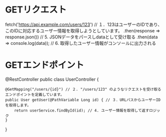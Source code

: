 # GETリクエスト
fetch('https://api.example.com/users/123') // １．123はユーザーのIDであり、このIDに対応するユーザー情報を取得しようとしています。
  .then(response => response.json()) // 5. JSONデータをパースしdataとして受け取る
  .then(data => console.log(data)); // 6. 取得したユーザー情報がコンソールに出力される


# GETエンドポイント
  @RestController
public class UserController {

    @GetMapping("/users/{id}") // ２. "/users/123" のようなリクエストを受け取るエンドポイントを定義しています。
    public User getUser(@PathVariable Long id) { // ３．URLパスからユーザーIDを取得します。
        return userService.findById(id); // 4. ユーザー情報を取得して返すロジック
    }
}